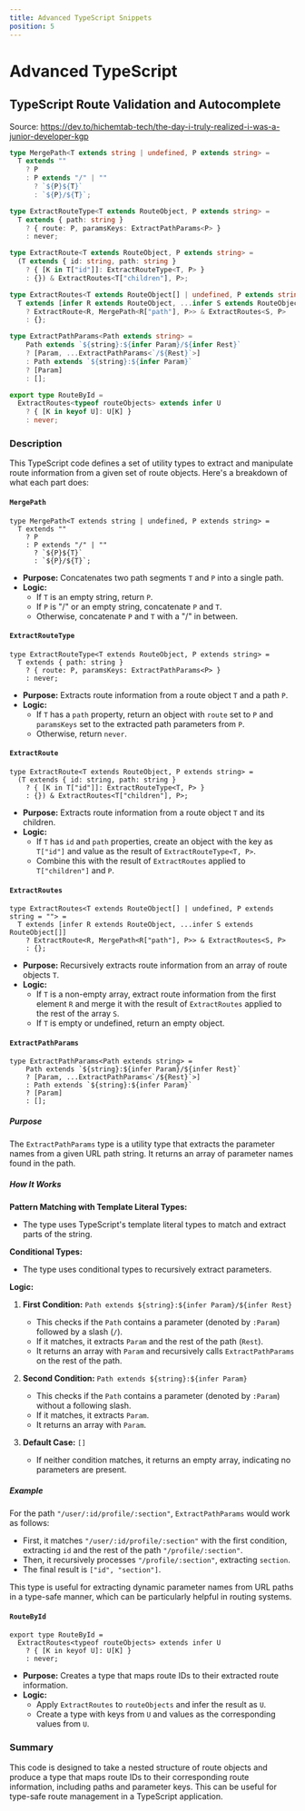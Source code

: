 ```yaml
---
title: Advanced TypeScript Snippets
position: 5
---
```


# Advanced TypeScript

## TypeScript Route Validation and Autocomplete

Source: https://dev.to/hichemtab-tech/the-day-i-truly-realized-i-was-a-junior-developer-kgp

```ts
type MergePath<T extends string | undefined, P extends string> =
  T extends ""
    ? P
    : P extends "/" | ""
      ? `${P}${T}`
      : `${P}/${T}`;

type ExtractRouteType<T extends RouteObject, P extends string> =
  T extends { path: string }
    ? { route: P, paramsKeys: ExtractPathParams<P> }
    : never;

type ExtractRoute<T extends RouteObject, P extends string> =
  (T extends { id: string, path: string }
    ? { [K in T["id"]]: ExtractRouteType<T, P> }
    : {}) & ExtractRoutes<T["children"], P>;

type ExtractRoutes<T extends RouteObject[] | undefined, P extends string = ""> =
  T extends [infer R extends RouteObject, ...infer S extends RouteObject[]]
    ? ExtractRoute<R, MergePath<R["path"], P>> & ExtractRoutes<S, P>
    : {};

type ExtractPathParams<Path extends string> =
    Path extends `${string}:${infer Param}/${infer Rest}`
    ? [Param, ...ExtractPathParams<`/${Rest}`>]
    : Path extends `${string}:${infer Param}`
    ? [Param]
    : [];

export type RouteById =
  ExtractRoutes<typeof routeObjects> extends infer U
    ? { [K in keyof U]: U[K] }
    : never;
```

### Description

This TypeScript code defines a set of utility types to extract and manipulate route information from a given set of route objects. Here's a breakdown of what each part does:

#### `MergePath`

```tsx
type MergePath<T extends string | undefined, P extends string> =
  T extends ""
    ? P
    : P extends "/" | ""
      ? `${P}${T}`
      : `${P}/${T}`;
```
- **Purpose:** Concatenates two path segments `T` and `P` into a single path.
- **Logic:**
  - If `T` is an empty string, return `P`.
  - If `P` is "/" or an empty string, concatenate `P` and `T`.
  - Otherwise, concatenate `P` and `T` with a "/" in between.

#### `ExtractRouteType`
```tsx
type ExtractRouteType<T extends RouteObject, P extends string> =
  T extends { path: string }
    ? { route: P, paramsKeys: ExtractPathParams<P> }
    : never;
```
- **Purpose:** Extracts route information from a route object `T` and a path `P`.
- **Logic:**
  - If `T` has a `path` property, return an object with `route` set to `P` and `paramsKeys` set to the extracted path parameters from `P`.
  - Otherwise, return `never`.

#### `ExtractRoute`
```tsx
type ExtractRoute<T extends RouteObject, P extends string> =
  (T extends { id: string, path: string }
    ? { [K in T["id"]]: ExtractRouteType<T, P> }
    : {}) & ExtractRoutes<T["children"], P>;
```
- **Purpose:** Extracts route information from a route object `T` and its children.
- **Logic:**
  - If `T` has `id` and `path` properties, create an object with the key as `T["id"]` and value as the result of `ExtractRouteType<T, P>`.
  - Combine this with the result of `ExtractRoutes` applied to `T["children"]` and `P`.

#### `ExtractRoutes`
```tsx
type ExtractRoutes<T extends RouteObject[] | undefined, P extends string = ""> =
  T extends [infer R extends RouteObject, ...infer S extends RouteObject[]]
    ? ExtractRoute<R, MergePath<R["path"], P>> & ExtractRoutes<S, P>
    : {};
```
- **Purpose:** Recursively extracts route information from an array of route objects `T`.
- **Logic:**
  - If `T` is a non-empty array, extract route information from the first element `R` and merge it with the result of `ExtractRoutes` applied to the rest of the array `S`.
  - If `T` is empty or undefined, return an empty object.

#### `ExtractPathParams`
```tsx
type ExtractPathParams<Path extends string> =
    Path extends `${string}:${infer Param}/${infer Rest}`
    ? [Param, ...ExtractPathParams<`/${Rest}`>]
    : Path extends `${string}:${infer Param}`
    ? [Param]
    : [];
```

##### Purpose
The `ExtractPathParams` type is a utility type that extracts the parameter names from a given URL path string. It returns an array of parameter names found in the path.

##### How It Works

**Pattern Matching with Template Literal Types:**
- The type uses TypeScript's template literal types to match and extract parts of the string.

**Conditional Types:**
- The type uses conditional types to recursively extract parameters.

**Logic:**

1. **First Condition:** `Path extends ${string}:${infer Param}/${infer Rest}`
   - This checks if the `Path` contains a parameter (denoted by `:Param`) followed by a slash (`/`).
   - If it matches, it extracts `Param` and the rest of the path (`Rest`).
   - It returns an array with `Param` and recursively calls `ExtractPathParams` on the rest of the path.

2. **Second Condition:** `Path extends ${string}:${infer Param}`
   - This checks if the `Path` contains a parameter (denoted by `:Param`) without a following slash.
   - If it matches, it extracts `Param`.
   - It returns an array with `Param`.

3. **Default Case:** `[]`
   - If neither condition matches, it returns an empty array, indicating no parameters are present.

##### Example
For the path `"/user/:id/profile/:section"`, `ExtractPathParams` would work as follows:
- First, it matches `"/user/:id/profile/:section"` with the first condition, extracting `id` and the rest of the path `"/profile/:section"`.
- Then, it recursively processes `"/profile/:section"`, extracting `section`.
- The final result is `["id", "section"]`.

This type is useful for extracting dynamic parameter names from URL paths in a type-safe manner, which can be particularly helpful in routing systems.


#### `RouteById`
```tsx
export type RouteById =
  ExtractRoutes<typeof routeObjects> extends infer U
    ? { [K in keyof U]: U[K] }
    : never;
```
- **Purpose:** Creates a type that maps route IDs to their extracted route information.
- **Logic:**
  - Apply `ExtractRoutes` to `routeObjects` and infer the result as `U`.
  - Create a type with keys from `U` and values as the corresponding values from `U`.

### Summary
This code is designed to take a nested structure of route objects and produce a type that maps route IDs to their corresponding route information, including paths and parameter keys. This can be useful for type-safe route management in a TypeScript application.